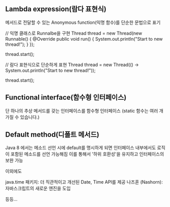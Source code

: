 ## Lambda expression(람다 표현식)
메서드로 전달할 수 있는 Anonymous function(익명 함수)를 단순한 문법으로 표기

// 익명 클래스로 Runnalbe을 구현
Thread thread = new Thread(new Runnable() {
    @Override
    public void run() {
        System.out.println("Start to new thread!");
    }
});

thread.start();

// 람다 표현식으로 단순하게 표현
Thread thread = new Thread(() -> System.out.println("Start to new thread!"));
        
thread.start();

## Functional interface(함수형 인터페이스)
단 하나의 추상 메서드를 갖는 인터페이스를 함수형 인터페이스 (static 함수는 여러 개 가질 수 있습니다.)

## Default method(디폴트 메서드)
Java 8 에서는 메소드 선언 시에 default를 명시하게 되면 인터페이스 내부에서도 로직이 포함된 메소드를 선언 가능해짐
이를 통해서 '하위 호환성'을 유지하고 인터페이스의 보완 가능


이외에도 

java.time 패키지: 더 직관적이고 개선된 Date, Time API를 제공
나즈혼 (Nashorn): 자바스크립트의 새로운 엔진을 도입 

등등...
